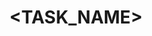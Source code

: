 ---
name: Sub-Task
about: Make a pull request for a sub-task.
title: "<TASK_NAME>"
labels: Sub Task
assignees: ''

---